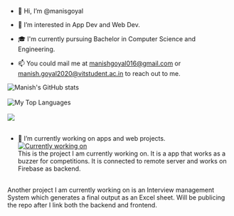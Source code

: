 - 👋 Hi, I’m @manisgoyal
- 👀 I’m interested in App Dev and Web Dev.

- :mortar_board: I'm currently pursuing Bachelor in Computer Science and Engineering.
- 📫 You could mail me at <a href = "mailto://manishgoyal016@gmail.com">manishgoyal016@gmail.com</a> or <a href = "mailto://manish.goyal2020@vitstudent.ac.in">manish.goyal2020@vitstudent.ac.in</a> to reach out to me.

![Manish's GitHub stats](https://github-readme-stats.vercel.app/api?username=manisgoyal&count_private=true&show_icons=true&theme=dracula)
</br></br>
![My Top Languages](https://github-readme-stats.vercel.app/api/top-langs/?username=manisgoyal&layout=compact&theme=dracula)
</br></br>
<img align="center" src="https://github-readme-streak-stats.herokuapp.com/?user=manisgoyal&theme=tokyonight" />
</br></br>
- 🌱 I’m currently working on apps and web projects.</br>
[![Currently working on](https://github-readme-stats.vercel.app/api/pin/?username=manisgoyal&repo=buzzy&theme=dracula)](https://github.com/manisgoyal/buzzy)
</br>This is the project I am currently working on. It is a app that works as a buzzer for competitions. It is connected to remote server and works on Firebase as backend.
</br>
Another project I am currently working on is an Interview management System which generates a final output as an Excel sheet. Will be publicing the repo after I link both the backend and frontend.
